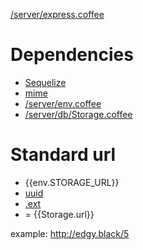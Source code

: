[/server/express.coffee](/server/express.coffee)

# Dependencies
* [Sequelize](https://github.com/sequelize/sequelize)
* [mime](https://github.com/broofa/node-mime)
* [/server/env.coffee](/server/env.coffee)
* [/server/db/Storage.coffee](/server/db/Storage.coffee)

# Standard url
+ {{env.STORAGE_URL}}
+ [uuid](/client/components/front/add.coffee)
+ [.ext]()
+ = {{Storage.url}}

example: http://edgy.black/5